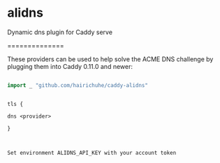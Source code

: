 # alidns
Dynamic dns plugin for Caddy serve


==============

These providers can be used to help solve the ACME DNS challenge by plugging them into Caddy 0.11.0 and newer:

```go

import _ "github.com/hairichuhe/caddy-alidns"

```

```plain

tls {
	
dns <provider>

}



Set environment ALIDNS_API_KEY with your account token